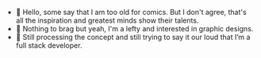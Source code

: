 - 👋 Hello, some say that I am too old for comics. But I don't agree, that's all the inspiration and greatest minds show their talents.
- 👀 Nothing to brag but yeah, I'm a lefty and interested in graphic designs.
- 🌱 Still processing the concept and still trying to say it our loud that I’m a full stack developer.


<!---
AmySultan/AmySultan is a ✨ special ✨ repository because its `README.md` (this file) appears on your GitHub profile.
You can click the Preview link to take a look at your changes.
--->
